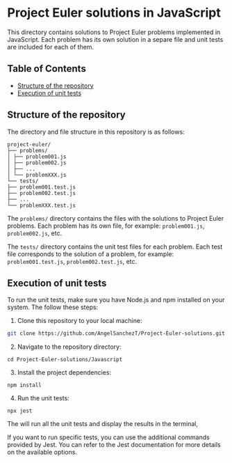 # Project Euler solutions in JavaScript <!-- omit in toc -->

This directory contains solutions to Project Euler problems implemented in JavaScript. Each problem has its own solution in a separe file and unit tests are included for each of them.

## Table of Contents <!-- omit in toc -->
- [Structure of the repository](#structure-of-the-repository)
- [Execution of unit tests](#execution-of-unit-tests)

## Structure of the repository

The directory and file structure in this repository is as follows:

```
project-euler/
├── problems/
│ ├── problem001.js
│ ├── problem002.js
│ ├── ...
│ └── problemXXX.js
└── tests/
├── problem001.test.js
├── problem002.test.js
├── ...
└── problemXXX.test.js
```

The `problems/` directory contains the files with the solutions to Project Euler problems. Each problem has its own file, for example: `problem001.js`, `problem002.js`, etc.

The `tests/` directory contains the unit test files for each problem. Each test file corresponds to the solution of a problem, for example: `problem001.test.js`, `problem002.test.js`, etc.

## Execution of unit tests

To run the unit tests, make sure you have Node.js and npm installed on your system. The follow these steps:

1. Clone this repository to your local machine:

```bash
git clone https://github.com/AngelSanchezT/Project-Euler-solutions.git
```
2. Navigate to the repository directory:

```
cd Project-Euler-solutions/Javascript
``` 

3. Install the project dependencies:

```
npm install
```

4. Run the unit tests:

```
npx jest
```

The will run all the unit tests and display the results in the terminal,

If you want to run specific tests, you can use the additional commands provided by Jest. You can refer to the Jest documentation for more details on the available options.